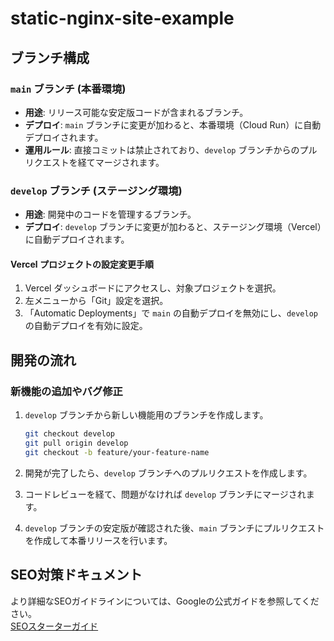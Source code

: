 # static-nginx-site-example

## ブランチ構成

### `main` ブランチ (本番環境)
- **用途**: リリース可能な安定版コードが含まれるブランチ。
- **デプロイ**: `main` ブランチに変更が加わると、本番環境（Cloud Run）に自動デプロイされます。
- **運用ルール**: 直接コミットは禁止されており、`develop` ブランチからのプルリクエストを経てマージされます。

### `develop` ブランチ (ステージング環境)
- **用途**: 開発中のコードを管理するブランチ。
- **デプロイ**: `develop` ブランチに変更が加わると、ステージング環境（Vercel）に自動デプロイされます。

#### Vercel プロジェクトの設定変更手順
1. Vercel ダッシュボードにアクセスし、対象プロジェクトを選択。
2. 左メニューから「Git」設定を選択。
3. 「Automatic Deployments」で `main` の自動デプロイを無効にし、`develop` の自動デプロイを有効に設定。

## 開発の流れ

### 新機能の追加やバグ修正
1. `develop` ブランチから新しい機能用のブランチを作成します。
    ```zsh
    git checkout develop
    git pull origin develop
    git checkout -b feature/your-feature-name
    ```

2. 開発が完了したら、`develop` ブランチへのプルリクエストを作成します。

3. コードレビューを経て、問題がなければ `develop` ブランチにマージされます。

4. `develop` ブランチの安定版が確認された後、`main` ブランチにプルリクエストを作成して本番リリースを行います。

## SEO対策ドキュメント
より詳細なSEOガイドラインについては、Googleの公式ガイドを参照してください。  
[SEOスターターガイド](https://developers.google.com/search/docs/fundamentals/seo-starter-guide?hl=ja)
